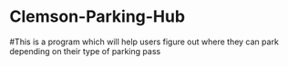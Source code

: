 # Clemson-Parking-Hub

#This is a program which will help users figure out where they can park depending on their type of parking pass
